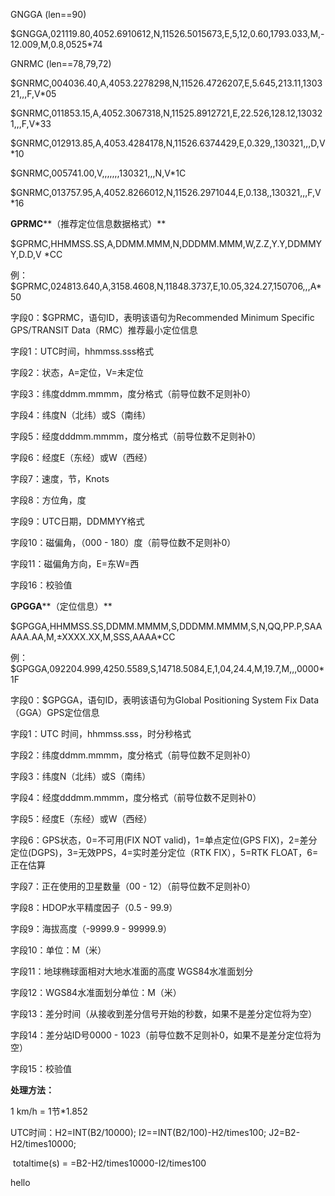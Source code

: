 GNGGA  (len==90)

$GNGGA,021119.80,4052.6910612,N,11526.5015673,E,5,12,0.60,1793.033,M,-12.009,M,0.8,0525*74

GNRMC  (len==78,79,72)

$GNRMC,004036.40,A,4053.2278298,N,11526.4726207,E,5.645,213.11,130321,,,F,V*05

$GNRMC,011853.15,A,4052.3067318,N,11525.8912721,E,22.526,128.12,130321,,,F,V*33

$GNRMC,012913.85,A,4053.4284178,N,11526.6374429,E,0.329,,130321,,,D,V*10

$GNRMC,005741.00,V,,,,,,,130321,,,N,V*1C

$GNRMC,013757.95,A,4052.8266012,N,11526.2971044,E,0.138,,130321,,,F,V*16



**GPRMC****（推荐定位信息数据格式）**

$GPRMC,HHMMSS.SS,A,DDMM.MMM,N,DDDMM.MMM,W,Z.Z,Y.Y,DDMMYY,D.D,V *CC

例：$GPRMC,024813.640,A,3158.4608,N,11848.3737,E,10.05,324.27,150706,,,A*50

字段0：$GPRMC，语句ID，表明该语句为Recommended Minimum Specific GPS/TRANSIT Data（RMC）推荐最小定位信息

字段1：UTC时间，hhmmss.sss格式

字段2：状态，A=定位，V=未定位

字段3：纬度ddmm.mmmm，度分格式（前导位数不足则补0）

字段4：纬度N（北纬）或S（南纬）

字段5：经度dddmm.mmmm，度分格式（前导位数不足则补0）

字段6：经度E（东经）或W（西经）

字段7：速度，节，Knots

字段8：方位角，度

字段9：UTC日期，DDMMYY格式

字段10：磁偏角，（000 - 180）度（前导位数不足则补0）

字段11：磁偏角方向，E=东W=西

字段16：校验值

**GPGGA****（定位信息）**

$GPGGA,HHMMSS.SS,DDMM.MMMM,S,DDDMM.MMMM,S,N,QQ,PP.P,SAAAAA.AA,M,±XXXX.XX,M,SSS,AAAA*CC

例：$GPGGA,092204.999,4250.5589,S,14718.5084,E,1,04,24.4,M,19.7,M,,,0000*1F

字段0：$GPGGA，语句ID，表明该语句为Global Positioning System Fix Data（GGA）GPS定位信息

字段1：UTC 时间，hhmmss.sss，时分秒格式

字段2：纬度ddmm.mmmm，度分格式（前导位数不足则补0）

字段3：纬度N（北纬）或S（南纬）

字段4：经度dddmm.mmmm，度分格式（前导位数不足则补0）

字段5：经度E（东经）或W（西经）

字段6：GPS状态，0=不可用(FIX NOT valid)，1=单点定位(GPS FIX)，2=差分定位(DGPS)，3=无效PPS，4=实时差分定位（RTK FIX），5=RTK FLOAT，6=正在估算

字段7：正在使用的卫星数量（00 - 12）（前导位数不足则补0）

字段8：HDOP水平精度因子（0.5 - 99.9）

字段9：海拔高度（-9999.9 - 99999.9）

字段10：单位：M（米）

字段11：地球椭球面相对大地水准面的高度 WGS84水准面划分

字段12：WGS84水准面划分单位：M（米）

字段13：差分时间（从接收到差分信号开始的秒数，如果不是差分定位将为空）

字段14：差分站ID号0000 - 1023（前导位数不足则补0，如果不是差分定位将为空）

字段15：校验值



**处理方法：**

1 km/h  =  1节*1.852

UTC时间：H2=INT(B2/10000);  I2==INT(B2/100)-H2/times100;   J2=B2-H2/times10000;

​				totaltime(s) = =B2-H2/times10000-I2/times100

hello 
